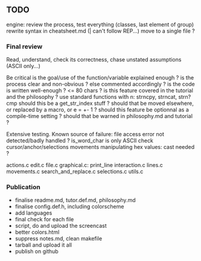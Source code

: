 ## TODO

engine:
    review the process, test everything (classes, last element of group)
    rewrite syntax in cheatsheet.md (| can't follow REP...)
move to a single file ?


### Final review


Read, understand, check its correctness, chase unstated assumptions (ASCII only...)

Be critical
    is the goal/use of the function/variable explained enough ?
    is the process clear and non-obvious ? else commented accordingly ?
    is the code is written well-enough ? <= 80 chars ?
    is this feature covered in the tutorial and the philosophy ?
    use standard functions with n: strncpy, strncat, strn?cmp
    should this be a get_str_index stuff ?
    should that be moved elsewhere, or replaced by a macro, or e = +- 1 ?
    should this feature be optionnal as a compile-time setting ?
    should that be warned in philosophy.md and tutorial ?

Extensive testing. Known source of failure:
    file access error not detected/badly handled ?
    is_word_char is only ASCII
    check cursor/anchor/selections movements
    manipulating hex values: cast needed ?

actions.c
edit.c
file.c
graphical.c: print_line
interaction.c
lines.c
movements.c
search_and_replace.c
selections.c
utils.c

### Publication

* finalise readme.md, tutor.def.md, philosophy.md
* finalise config.def.h, including colorscheme
* add languages
* final check for each file
* script, do and upload the screencast
* better colors.html
* suppress notes.md, clean makefile
* tarball and upload it all
* publish on github
